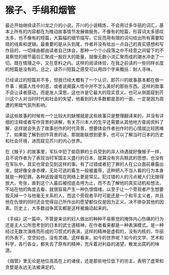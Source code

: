 # 猴子、手绢和烟管
最近开始继续读芥川龙之介的小说。芥川的小说精炼，不会用过多华丽的词汇，基本上所有的内容都在为推动故事情节发展做服务。不像有的短篇，形容词太多感叹太多，也不像有的短篇，大篇幅的细节描写，它反而用有限的词句给出所有需要知晓的线索和逻辑。最重要的是从头到尾，作者并没有给出一点自己的真实感想和写作目的，一切缘由都由读者自己体会，那种一个个小段落之中不经意之间留下的不易察觉的细节最后汇聚成一股巨大的能量，就像无数小流汇聚而成的潮水冲走了一切。既在情理之中，又在意料之内。这样的阅读体验，在我之前读的一些同样长度的短篇是没有的。总之，读芥川短篇之感受可以用四个字来概括：耐人寻味。

已经读过的短篇并不多，但我已经大概有了一个认识，即芥川的故事基本都在做一件事：揭露人性中的恶，或者说揭露人性中并不怎么美好的那些东西。这样的故事不会让读者感动，而是发人深思，这也许是它最大的现实意义。也可从侧面窥到芥川这个人对当时时代和社会的失望，他看到的大多数都是恶的一面，一定是因为周遭的黑暗气氛所影响。

读这些故事的时候有一个比较大的缺憾就是这些故事只是整理翻译来的，并没有详细的注释或者写作背景的讲解，有关芥川本人的生平还需要从其他地方查阅资料了解，这样就会失去了故事创作的时代背景，想要体会作者创作时的心情就比较困难了。如果能了解到创作背景的话，那就能联想到更多，也可以了解当时日本的历史和社会环境，进而窥见芥川的内心世界。

在《猴子》的故事里，军队中犯了偷窃罪的士兵受到的非人待遇就好像猴子一样，且不说作者为了表现当时军国主义盛行的日本，就算没有穷兵黩武的思想，也没有在军队中，其实也常会见到这样的事。有了过错或者犯了罪的人在公众面前暴露出来，就好像全身赤裸，无处可逃的畜生一般被羞辱，这种把人不当人看的行为本身就是一种犯罪。各种诋毁谩骂在网络上更是常见。犯过错的人的污点被人们无限得放大，夸张，直到这个人最后被彻底击垮为止，而不去了解他的真实动机和想法，不站在他的角度去看，就很容易产生一种仇恨情绪，以至于让一个旁观者产生想要毁灭掉一个与他毫无关系的人，而这个旁观者平时可能还是一个和平主义者，并且他在仇恨的同时还会觉得自己所作出的愿望都仅仅是因为正义，决不掺杂其他的因素。历史上，大多数战争其实都是这样被煽动起来的。

《手绢》这一篇中，不管是来访的妇人做出的种种不易察觉的掩饰内心伤痛的行为还是主人公所思考到的日本的武士道精神，在作者看来都是一种表演模式。是一种经过无数次演练而形成的习惯式的表演，这样的精神是虚假的，没有内核的，华丽的外表下，空空如也，没有灵魂。这样看来，如今的世界呢？如今的文学、艺术和科学，各行各业，都失去了原有的精神，充斥着对利益的渴望，散发出腐朽的味道。

《烟管》里无论是地位高高在上的诸侯，还是那些地位低下的坊主，表明了虚荣和贪婪是永远无法被满足的。
